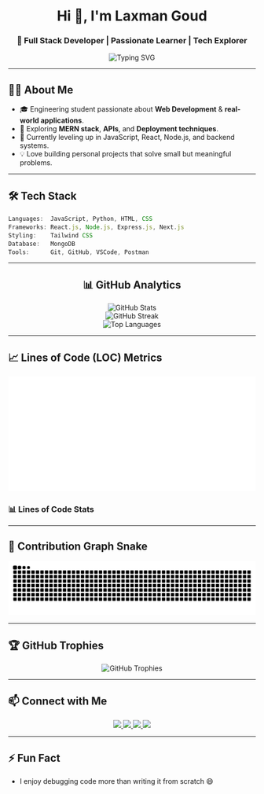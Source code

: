 <h1 align="center">Hi 👋, I'm Laxman Goud</h1>
<h3 align="center">🚀 Full Stack Developer | Passionate Learner | Tech Explorer</h3>

<p align="center">
  <img src="https://readme-typing-svg.demolab.com?font=Fira+Code&duration=2000&pause=1000&color=33DDCC&center=true&vCenter=true&width=435&lines=Welcome+to+my+GitHub!;Full+Stack+Developer;Loves+building+cool+web+apps" alt="Typing SVG" />
</p>

---

## 🧑‍💻 About Me
- 🎓 Engineering student passionate about **Web Development** & **real-world applications**.  
- 🔭 Exploring **MERN stack**, **APIs**, and **Deployment techniques**.  
- 🌱 Currently leveling up in JavaScript, React, Node.js, and backend systems.  
- 💡 Love building personal projects that solve small but meaningful problems.  

---

## 🛠️ Tech Stack

```js
Languages:  JavaScript, Python, HTML, CSS
Frameworks: React.js, Node.js, Express.js, Next.js
Styling:    Tailwind CSS
Database:   MongoDB
Tools:      Git, GitHub, VSCode, Postman
```

---

<h2 align="center">📊 GitHub Analytics</h2>

<div align="center">
  <img src="https://github-readme-stats.vercel.app/api?username=laxman-goud&show_icons=true&theme=tokyonight&hide_border=true&include_all_commits=true&count_private=true" alt="GitHub Stats" />
</div>

<div align="center">
  <img src="https://github-readme-streak-stats.herokuapp.com/?user=laxman-goud&theme=tokyonight&hide_border=true" alt="GitHub Streak" />
</div>

<div align="center">
  <img src="https://github-readme-stats.vercel.app/api/top-langs/?username=laxman-goud&layout=compact&theme=tokyonight&hide_border=true" alt="Top Languages" />
</div>

---

## 📈 Lines of Code (LOC) Metrics

<p align="center">
  <img src="https://github.com/laxman-goud/laxman-goud/blob/main/github-metrics.svg" alt="LOC Metrics" />
</p>

### 📊 Lines of Code Stats
<!-- START_SECTION:cloc -->
<!-- END_SECTION:cloc -->


---

## 🐍 Contribution Graph Snake

<p align="center">
  <img src="https://github.com/laxman-goud/laxman-goud/blob/output/github-contribution-grid-snake.svg" alt="snake animation" />
</p>

---

## 🏆 GitHub Trophies

<p align="center">
  <img src="https://github-profile-trophy.vercel.app/?username=laxman-goud&theme=tokyonight&no-frame=true&no-bg=false&margin-w=4" alt="GitHub Trophies" />
</p>

---

## 📫 Connect with Me

<p align="center">
  <a href="https://www.linkedin.com/in/laxman-gaddamidi" target="_blank">
    <img src="https://img.shields.io/badge/LinkedIn-0A66C2?style=for-the-badge&logo=linkedin&logoColor=white" />
  </a>
  <a href="mailto:laxmangaddamidi92@gmail.com" target="_blank">
    <img src="https://img.shields.io/badge/Gmail-D14836?style=for-the-badge&logo=gmail&logoColor=white" />
  </a>
  <a href="https://leetcode.com/u/laxmangaddamidi/" target="_blank">
    <img src="https://img.shields.io/badge/LeetCode-FFA116?style=for-the-badge&logo=leetcode&logoColor=black" />
  </a>
  <a href="https://wa.me/message/LX2EZHGDATT6D1" target="_blank">
    <img src="https://img.shields.io/badge/WhatsApp-25D366?style=for-the-badge&logo=whatsapp&logoColor=white" />
  </a>
</p>

---

## ⚡ Fun Fact
- I enjoy debugging code more than writing it from scratch 😄  
